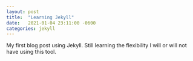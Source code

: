 ```yaml
---
layout: post
title:  "Learning Jekyll"
date:   2021-01-04 23:11:00 -0600
categories: jekyll
---
```


My first blog post using Jekyll. Still learning the flexibility I will or will not have using this tool. 